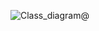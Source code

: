 ![Class_diagram@](https://user-images.githubusercontent.com/94213473/143233773-0cb3ef6a-5b22-49f4-9c42-9f621f4daf2c.png)

